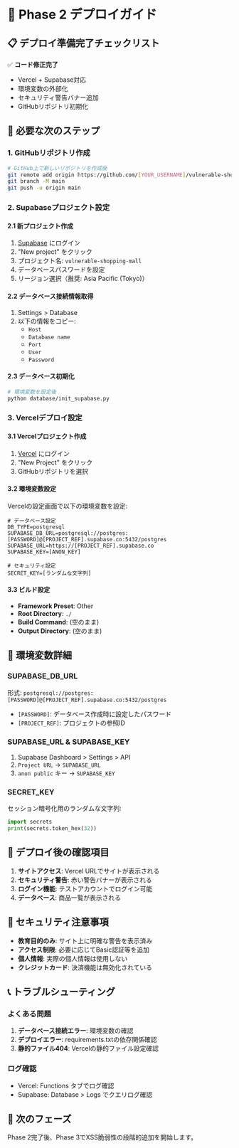 # 🚀 Phase 2 デプロイガイド

## 📋 デプロイ準備完了チェックリスト

✅ **コード修正完了**
- Vercel + Supabase対応
- 環境変数の外部化
- セキュリティ警告バナー追加
- GitHubリポジトリ初期化

## 🔧 必要な次のステップ

### 1. GitHubリポジトリ作成
```bash
# GitHub上で新しいリポジトリを作成後
git remote add origin https://github.com/[YOUR_USERNAME]/vulnerable-shopping-mall.git
git branch -M main
git push -u origin main
```

### 2. Supabaseプロジェクト設定

#### 2.1 新プロジェクト作成
1. [Supabase](https://supabase.com) にログイン
2. "New project" をクリック
3. プロジェクト名: `vulnerable-shopping-mall`
4. データベースパスワードを設定
5. リージョン選択（推奨: Asia Pacific (Tokyo)）

#### 2.2 データベース接続情報取得
1. Settings > Database
2. 以下の情報をコピー:
   - `Host`
   - `Database name`
   - `Port`
   - `User`
   - `Password`

#### 2.3 データベース初期化
```bash
# 環境変数を設定後
python database/init_supabase.py
```

### 3. Vercelデプロイ設定

#### 3.1 Vercelプロジェクト作成
1. [Vercel](https://vercel.com) にログイン
2. "New Project" をクリック
3. GitHubリポジトリを選択

#### 3.2 環境変数設定
Vercelの設定画面で以下の環境変数を設定:

```env
# データベース設定
DB_TYPE=postgresql
SUPABASE_DB_URL=postgresql://postgres:[PASSWORD]@[PROJECT_REF].supabase.co:5432/postgres
SUPABASE_URL=https://[PROJECT_REF].supabase.co
SUPABASE_KEY=[ANON_KEY]

# セキュリティ設定
SECRET_KEY=[ランダムな文字列]
```

#### 3.3 ビルド設定
- **Framework Preset**: Other
- **Root Directory**: `./`
- **Build Command**: (空のまま)
- **Output Directory**: (空のまま)

## 🔐 環境変数詳細

### SUPABASE_DB_URL
形式: `postgresql://postgres:[PASSWORD]@[PROJECT_REF].supabase.co:5432/postgres`
- `[PASSWORD]`: データベース作成時に設定したパスワード
- `[PROJECT_REF]`: プロジェクトの参照ID

### SUPABASE_URL & SUPABASE_KEY
1. Supabase Dashboard > Settings > API
2. `Project URL` → `SUPABASE_URL`
3. `anon public` キー → `SUPABASE_KEY`

### SECRET_KEY
セッション暗号化用のランダムな文字列:
```python
import secrets
print(secrets.token_hex(32))
```

## 🎯 デプロイ後の確認項目

1. **サイトアクセス**: Vercel URLでサイトが表示される
2. **セキュリティ警告**: 赤い警告バナーが表示される
3. **ログイン機能**: テストアカウントでログイン可能
4. **データベース**: 商品一覧が表示される

## 🚨 セキュリティ注意事項

- **教育目的のみ**: サイト上に明確な警告を表示済み
- **アクセス制限**: 必要に応じてBasic認証等を追加
- **個人情報**: 実際の個人情報は使用しない
- **クレジットカード**: 決済機能は無効化されている

## 📞 トラブルシューティング

### よくある問題
1. **データベース接続エラー**: 環境変数の確認
2. **デプロイエラー**: requirements.txtの依存関係確認
3. **静的ファイル404**: Vercelの静的ファイル設定確認

### ログ確認
- Vercel: Functions タブでログ確認
- Supabase: Database > Logs でクエリログ確認

## 🎉 次のフェーズ

Phase 2完了後、Phase 3でXSS脆弱性の段階的追加を開始します。